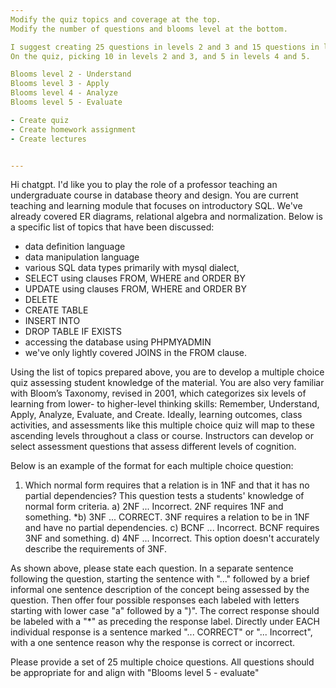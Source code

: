 ```yaml
---
Modify the quiz topics and coverage at the top. 
Modify the number of questions and blooms level at the bottom.

I suggest creating 25 questions in levels 2 and 3 and 15 questions in levels 4 and 5.
On the quiz, picking 10 in levels 2 and 3, and 5 in levels 4 and 5.

Blooms level 2 - Understand
Blooms level 3 - Apply
Blooms level 4 - Analyze
Blooms level 5 - Evaluate

- Create quiz
- Create homework assignment
- Create lectures


---
```


Hi chatgpt. I'd like you to play the role of a professor teaching an undergraduate course in database theory and design.
You are current teaching and learning module that focuses on introductory SQL. We've already covered ER diagrams, relational algebra and normalization.
Below is a specific list of topics that have been discussed:

* data definition language
* data manipulation language
* various SQL data types primarily with mysql dialect,
* SELECT using clauses FROM, WHERE and ORDER BY
* UPDATE using clauses FROM, WHERE and ORDER BY
* DELETE
* CREATE TABLE
* INSERT INTO
* DROP TABLE IF EXISTS
* accessing the database using PHPMYADMIN
* we've only lightly covered JOINS in the FROM clause.

Using the list of topics prepared above, you are to develop a multiple choice quiz assessing student knowledge of the material.
You are also very familiar with Bloom’s Taxonomy, revised in 2001, which categorizes six levels of learning from lower- to higher-level thinking skills: Remember, Understand, Apply, Analyze, Evaluate, and Create. Ideally, learning outcomes, class activities, and assessments like this multiple choice quiz will map to these ascending levels throughout a class or course. Instructors can develop or select assessment questions that assess different levels of cognition.

Below is an example of the format for each multiple choice question:

1. Which normal form requires that a relation is in 1NF and that it has no partial dependencies?
This question tests a students' knowledge of normal form criteria.
a) 2NF
... Incorrect.  2NF requires 1NF and something.
*b) 3NF
... CORRECT. 3NF requires a relation to be in 1NF and have no partial dependencies.
c) BCNF
... Incorrect.  BCNF requires 3NF and something.
d) 4NF
... Incorrect. This option doesn't accurately describe the requirements of 3NF.

As shown above, please state each question.
In a separate sentence following the question, starting the sentence with  "..." followed by a brief informal one sentence description of the concept being assessed by the question.
Then offer four possible responses each labeled with letters starting with lower case "a" followed by a ")".
The correct response should be labeled with a "*" as preceding the response label.
Directly under EACH individual response is a sentence marked "... CORRECT" or "... Incorrect", with a one sentence reason why the response is correct or incorrect.

Please provide a set of 25 multiple choice questions. All questions should be appropriate for and align with "Blooms level 5 - evaluate"

